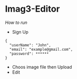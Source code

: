 # Imag3-Editor

*How to run*

- Sign Up 
```
{
  "userName": "John",
  "email": "example@gmail.com",
  "password": ******
}
```
- Choos image file then Upload
- Edit